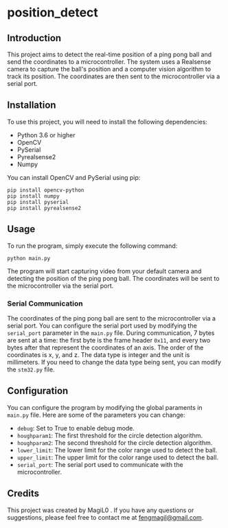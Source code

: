 # position_detect

## Introduction
This project aims to detect the real-time position of a ping pong ball and send the coordinates to a microcontroller. The system uses a Realsense camera to capture the ball's position and a computer vision algorithm to track its position. The coordinates are then sent to the microcontroller via a serial port.

## Installation
To use this project, you will need to install the following dependencies:
- Python 3.6 or higher
- OpenCV
- PySerial
- Pyrealsense2
- Numpy

You can install OpenCV and PySerial using pip:
```
pip install opencv-python
pip install numpy
pip install pyserial
pip install pyrealsense2
```

## Usage
To run the program, simply execute the following command:
```
python main.py
```

The program will start capturing video from your default camera and detecting the position of the ping pong ball. The coordinates will be sent to the microcontroller via the serial port.

### Serial Communication
The coordinates of the ping pong ball are sent to the microcontroller via a serial port. 
You can configure the serial port used by modifying the `serial_port` parameter in the `main.py` file.
During communication, 7 bytes are sent at a time: the first byte is the frame header `0x11`, and every two bytes after that represent the coordinates of an axis. The order of the coordinates is x, y, and z. The data type is integer and the unit is millimeters. If you need to change the data type being sent, you can modify the `stm32.py` file.

## Configuration
You can configure the program by modifying the global paraments in `main.py` file. Here are some of the parameters you can change:
- `debug`: Set to True to enable debug mode.
- `houghparam1`: The first threshold for the circle detection algorithm.
- `houghparam2`: The second threshold for the circle detection algorithm.
- `lower_limit`: The lower limit for the color range used to detect the ball.
- `upper_limit`: The upper limit for the color range used to detect the ball.
- `serial_port`: The serial port used to communicate with the microcontroller.

## Credits
This project was created by MagiL0 . If you have any questions or suggestions, please feel free to contact me at fengmagil@gmail.com.